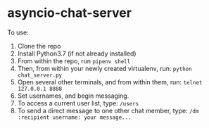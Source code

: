 # asyncio-chat-server

To use: 

1. Clone the repo
2. Install Python3.7 (if not already installed)
3. From within the repo, run `pipenv shell`
4. Then, from within your newly created virtualenv, run: `python chat_server.py`
5. Open several other terminals, and from within them, run: `telnet 127.0.0.1 8888`
6. Set usernames, and begin messaging. 
7. To access a current user list, type: `/users`
8. To send a direct message to one other chat member, type: `/dm :recipient username: your message...`
